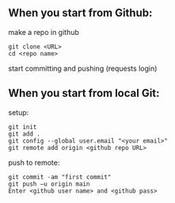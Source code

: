 ## When you start from Github:

make a repo in github

```
git clone <URL>
cd <repo name>
```

start committing and pushing (requests login)

## When you start from local Git:

setup:

```
git init
git add .
git config --global user.email "<your email>"
git remote add origin <github repo URL>
```

push to remote:

```
git commit -am "first commit"
git push –u origin main
Enter <github user name> and <github pass>
```
